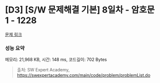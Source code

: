 # [D3] [S/W 문제해결 기본] 8일차 - 암호문1 - 1228 

[문제 링크](https://swexpertacademy.com/main/code/problem/problemDetail.do?contestProbId=AV14w-rKAHACFAYD) 

### 성능 요약

메모리: 21,968 KB, 시간: 148 ms, 코드길이: 702 Bytes



> 출처: SW Expert Academy, https://swexpertacademy.com/main/code/problem/problemList.do